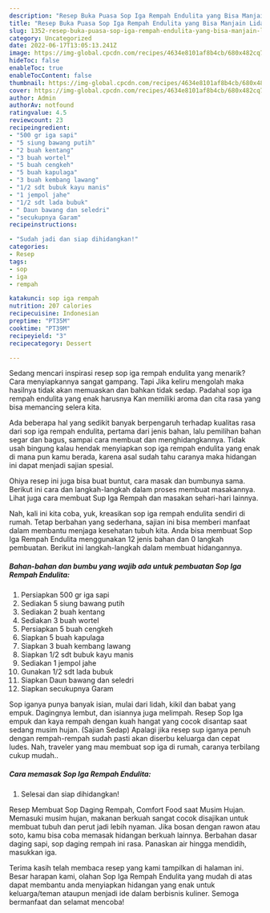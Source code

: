 ```yaml
---
description: "Resep Buka Puasa Sop Iga Rempah Endulita yang Bisa Manjain Lidah "
title: "Resep Buka Puasa Sop Iga Rempah Endulita yang Bisa Manjain Lidah "
slug: 1352-resep-buka-puasa-sop-iga-rempah-endulita-yang-bisa-manjain-lidah
category: Uncategorized
date: 2022-06-17T13:05:13.241Z
image: https://img-global.cpcdn.com/recipes/4634e8101af8b4cb/680x482cq70/sop-iga-rempah-endulita-foto-resep-utama.jpg
hideToc: false
enableToc: true
enableTocContent: false
thumbnail: https://img-global.cpcdn.com/recipes/4634e8101af8b4cb/680x482cq70/sop-iga-rempah-endulita-foto-resep-utama.jpg
cover: https://img-global.cpcdn.com/recipes/4634e8101af8b4cb/680x482cq70/sop-iga-rempah-endulita-foto-resep-utama.jpg
author: Admin
authorAv: notfound
ratingvalue: 4.5
reviewcount: 23
recipeingredient:
- "500 gr iga sapi"
- "5 siung bawang putih"
- "2 buah kentang"
- "3 buah wortel"
- "5 buah cengkeh"
- "5 buah kapulaga"
- "3 buah kembang lawang"
- "1/2 sdt bubuk kayu manis"
- "1 jempol jahe"
- "1/2 sdt lada bubuk"
- " Daun bawang dan seledri"
- "secukupnya Garam"
recipeinstructions:

- "Sudah jadi dan siap dihidangkan!"
categories:
- Resep
tags:
- sop
- iga
- rempah

katakunci: sop iga rempah 
nutrition: 207 calories
recipecuisine: Indonesian
preptime: "PT35M"
cooktime: "PT39M"
recipeyield: "3"
recipecategory: Dessert

---
```



Sedang mencari inspirasi resep sop iga rempah endulita yang menarik? Cara menyiapkannya sangat gampang. Tapi Jika keliru mengolah maka hasilnya tidak akan memuaskan dan bahkan tidak sedap. Padahal sop iga rempah endulita yang enak harusnya Kan memiliki aroma dan cita rasa yang bisa memancing selera kita.


Ada beberapa hal yang sedikit banyak berpengaruh terhadap kualitas rasa dari sop iga rempah endulita, pertama dari jenis bahan, lalu pemilihan bahan segar dan bagus, sampai cara membuat dan menghidangkannya. Tidak usah bingung kalau hendak menyiapkan sop iga rempah endulita yang enak di mana pun kamu berada, karena asal sudah tahu caranya maka hidangan ini dapat menjadi sajian spesial.

Ohiya resep ini juga bisa buat buntut, cara masak dan bumbunya sama. Berikut ini cara dan langkah-langkah dalam proses membuat masakannya. Lihat juga cara membuat Sup Iga Rempah dan masakan sehari-hari lainnya.


Nah, kali ini kita coba, yuk, kreasikan sop iga rempah endulita sendiri di rumah. Tetap berbahan yang sederhana, sajian ini bisa memberi manfaat dalam membantu menjaga kesehatan tubuh kita. Anda bisa membuat Sop Iga Rempah Endulita menggunakan 12 jenis bahan dan 0 langkah pembuatan. Berikut ini langkah-langkah dalam membuat hidangannya.

<!--inarticleads1-->

##### Bahan-bahan dan bumbu yang wajib ada untuk pembuatan Sop Iga Rempah Endulita:

1. Persiapkan 500 gr iga sapi
1. Sediakan 5 siung bawang putih
1. Sediakan 2 buah kentang
1. Sediakan 3 buah wortel
1. Persiapkan 5 buah cengkeh
1. Siapkan 5 buah kapulaga
1. Siapkan 3 buah kembang lawang
1. Siapkan 1/2 sdt bubuk kayu manis
1. Sediakan 1 jempol jahe
1. Gunakan 1/2 sdt lada bubuk
1. Siapkan  Daun bawang dan seledri
1. Siapkan secukupnya Garam


Sop iganya punya banyak isian, mulai dari lidah, kikil dan babat yang empuk. Dagingnya lembut, dan isiannya juga melimpah. Resep Sop Iga empuk dan kaya rempah dengan kuah hangat yang cocok disantap saat sedang musim hujan. (Sajian Sedap) Apalagi jika resep sup iganya penuh dengan rempah-rempah sudah pasti akan diserbu keluarga dan cepat ludes. Nah, traveler yang mau membuat sop iga di rumah, caranya terbilang cukup mudah.. 

<!--inarticleads2-->

##### Cara memasak Sop Iga Rempah Endulita:


1. Selesai dan siap dihidangkan!

Resep Membuat Sop Daging Rempah, Comfort Food saat Musim Hujan. Memasuki musim hujan, makanan berkuah sangat cocok disajikan untuk membuat tubuh dan perut jadi lebih nyaman. Jika bosan dengan rawon atau soto, kamu bisa coba memasak hidangan berkuah lainnya. Berbahan dasar daging sapi, sop daging rempah ini rasa. Panaskan air hingga mendidih, masukkan iga. 

Terima kasih telah membaca resep yang kami tampilkan di halaman ini. Besar harapan kami, olahan Sop Iga Rempah Endulita yang mudah di atas dapat membantu anda menyiapkan hidangan yang enak untuk keluarga/teman ataupun menjadi ide dalam berbisnis kuliner. Semoga bermanfaat dan selamat mencoba!
